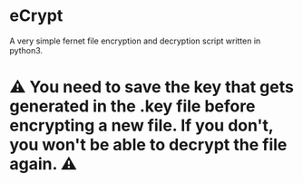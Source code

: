 # eCrypt
A very simple fernet file encryption and decryption script written in python3.


# ⚠️ You need to save the key that gets generated in the .key file before encrypting a new file. If you don't, you won't be able to decrypt the file again. ⚠️
